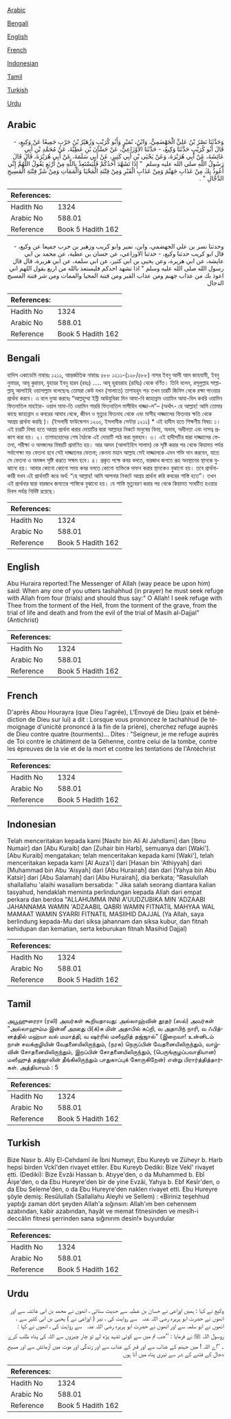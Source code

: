 [Arabic](#arabic)

[Bengali](#bengali)

[English](#english)

[French](#french)

[Indonesian](#indonesian)

[Tamil](#tamil)

[Turkish](#turkish)

[Urdu](#urdu)

## Arabic


<div dir="rtl" lang="ar" style={{fontSize:'larger',backgroundColor:'#f8f9fa',padding:20}}>
وَحَدَّثَنَا نَصْرُ بْنُ عَلِيٍّ الْجَهْضَمِيُّ، وَابْنُ، نُمَيْرٍ وَأَبُو كُرَيْبٍ وَزُهَيْرُ بْنُ حَرْبٍ جَمِيعًا عَنْ وَكِيعٍ، - قَالَ أَبُو كُرَيْبٍ حَدَّثَنَا وَكِيعٌ، - حَدَّثَنَا الأَوْزَاعِيُّ، عَنْ حَسَّانَ بْنِ عَطِيَّةَ، عَنْ مُحَمَّدِ بْنِ أَبِي عَائِشَةَ، عَنْ أَبِي هُرَيْرَةَ، وَعَنْ يَحْيَى بْنِ أَبِي كَثِيرٍ، عَنْ أَبِي سَلَمَةَ، عَنْ أَبِي هُرَيْرَةَ، قَالَ قَالَ رَسُولُ اللَّهِ صلى الله عليه وسلم ‏ "‏ إِذَا تَشَهَّدَ أَحَدُكُمْ فَلْيَسْتَعِذْ بِاللَّهِ مِنْ أَرْبَعٍ يَقُولُ اللَّهُمَّ إِنِّي أَعُوذُ بِكَ مِنْ عَذَابِ جَهَنَّمَ وَمِنْ عَذَابِ الْقَبْرِ وَمِنْ فِتْنَةِ الْمَحْيَا وَالْمَمَاتِ وَمِنْ شَرِّ فِتْنَةِ الْمَسِيحِ الدَّجَّالِ ‏"‏ ‏.‏
</div>
<div style={{backgroundColor:'#f8f9fa',padding:20, marginBottom: 10}}><table> <thead> <tr> <th>References:</th> <th></th> </tr> </thead> <tbody><tr><td>Hadith No</td><td>1324</td></tr><tr><td>Arabic No</td><td>588.01</td></tr><tr><td>Reference</td><td>Book 5 Hadith 162</td></tr></tbody></table></div>


<div dir="rtl" lang="ar" style={{fontSize:'larger',backgroundColor:'#f8f9fa',padding:20}}>
وحدثنا نصر بن علي الجهضمي، وابن، نمير وابو كريب وزهير بن حرب جميعا عن وكيع، - قال ابو كريب حدثنا وكيع، - حدثنا الاوزاعي، عن حسان بن عطية، عن محمد بن ابي عايشة، عن ابي هريرة، وعن يحيى بن ابي كثير، عن ابي سلمة، عن ابي هريرة، قال قال رسول الله صلى الله عليه وسلم " اذا تشهد احدكم فليستعذ بالله من اربع يقول اللهم اني اعوذ بك من عذاب جهنم ومن عذاب القبر ومن فتنة المحيا والممات ومن شر فتنة المسيح الدجال
</div>
<div style={{backgroundColor:'#f8f9fa',padding:20, marginBottom: 10}}><table> <thead> <tr> <th>References:</th> <th></th> </tr> </thead> <tbody><tr><td>Hadith No</td><td>1324</td></tr><tr><td>Arabic No</td><td>588.01</td></tr><tr><td>Reference</td><td>Book 5 Hadith 162</td></tr></tbody></table></div>

## Bengali


<div dir="ltr" lang="bn" style={{fontSize:'larger',backgroundColor:'#f8f9fa',padding:20}}>
হাদিস একাডেমি নাম্বারঃ ১২১১, আন্তর্জাতিক নাম্বারঃ ৫৮৮ ১২১১-(১২৮/৫৮৮) নাসর ইবনু আলী আল জাহযামী, ইবনু নুমায়র, আবূ কুরায়ব, যুহায়র ইবনু হারব (রহঃ) ..... আবূ হুরায়রাহ (রাযিঃ) থেকে বর্ণিত। তিনি বলেন, রসূলুল্লাহ সাল্লাল্লাহু আলাইহি ওয়াসাল্লাম বলেছেনঃ তোমরা কেউ যখন (সালাতে) তাশাহহুদ পড় তখন চারটি জিনিস থেকে রক্ষা পাওয়ার প্রার্থনা করবে। এ বলে দুআ করবেঃ “আল্লহুম্মা ইন্নী আউযুবিকা মিন আযা-বি জাহান্নাম ওয়ামিন আযা-বিল কবরি ওয়ামিন ফিতনাতিল মাহইয়া- ওয়াল মামা-তি ওয়ামিন শাররি ফিতনাতিল মাসীহিদ দাজ্জা-ল”– (অর্থাৎ- হে আল্লাহ! আমি তোমার কাছে জাহান্নাম ও কবরের আযাব থেকে, জীবন ও মৃত্যুর ফিতনাহ থেকে এবং মাসীহ দাজ্জালের ফিতনার ক্ষতি থেকে আশ্রয় প্রার্থনা করছি )। (ইসলামী ফাউন্ডেশন ১২০০, ইসলামীক সেন্টার ১২১১) * এই হাদীস হতে শিক্ষণীয় বিষয়: ১। এই চারটি বিষয় হতে আশ্রয় প্রার্থনা করার দোয়াটির দ্বারা আল্লাহর নিকটে মানুষের বিনয়, অভাব, অধীনতা এবং দাসত্ব প্রকাশ করা হয়। ২। তাশাহহোদের শেষ বৈঠকে এই দোয়াটি পাঠ করা মুস্তহাব। ৩। এই হাদীসটির দ্বারা দাজ্জালের ফেতনা, পরীক্ষা ও অমঙ্গলের বিষয়টি প্রমাণিত হয়। আর আদম (আলাইহিস সালাম) কে সৃষ্টি করার পর থেকে কিয়ামত পর্যন্ত সর্বাপেক্ষা বড় ফেতনা হবে সেই দাজ্জালের ফেতনা; কেননা মহান আল্লাহ সেই দাজ্জালকে এমন শক্তি দান করবেন, যাতে সে ফেতনা ও অমঙ্গল সৃষ্টি করতে সক্ষম হবে। ৪। প্রকৃত পক্ষে কবর বলতে, বারজাখ জগতে রূহ অবস্থানের স্থানকে বুঝানো হয়। আবার কোনো কোনো সময় কবর বলতে কোনো ব্যক্তিকে দাফন করার স্থানকেও বুঝানো হয়। তবে প্রার্থনাকারী যখন এই প্রার্থনাটি করে অর্থ: “হে আল্লাহ! আমি আপনার নিকটে আশ্রয় প্রার্থনা করি কবরের শাস্তি হতে”। তখন এই প্রার্থনার দ্বারা বারজাখ জগতের শাস্তিকে বুঝানো হয়। যে শাস্তি মৃত্যুবরণ করার পর থেকে কিয়ামত সংঘটিত হওয়ার দিবস পর্যন্ত নির্দিষ্ট রয়েছে।
</div>
<div style={{backgroundColor:'#f8f9fa',padding:20, marginBottom: 10}}><table> <thead> <tr> <th>References:</th> <th></th> </tr> </thead> <tbody><tr><td>Hadith No</td><td>1324</td></tr><tr><td>Arabic No</td><td>588.01</td></tr><tr><td>Reference</td><td>Book 5 Hadith 162</td></tr></tbody></table></div>

## English


<div dir="ltr" lang="en" style={{fontSize:'larger',backgroundColor:'#f8f9fa',padding:20}}>
Abu Huraira reported:The Messenger of Allah (way peace be upon him) said: When any one of you utters tashahhud (in prayer) he must seek refuge with Allah from four (trials) and should thus say:" O Allah! I seek refuge with Thee from the torment of the Hell, from the torment of the grave, from the trial of life and death and from the evil of the trial of Masih al-Dajjal" (Antichrist)
</div>
<div style={{backgroundColor:'#f8f9fa',padding:20, marginBottom: 10}}><table> <thead> <tr> <th>References:</th> <th></th> </tr> </thead> <tbody><tr><td>Hadith No</td><td>1324</td></tr><tr><td>Arabic No</td><td>588.01</td></tr><tr><td>Reference</td><td>Book 5 Hadith 162</td></tr></tbody></table></div>

## French


<div dir="ltr" lang="fr" style={{fontSize:'larger',backgroundColor:'#f8f9fa',padding:20}}>
D'après Abou Hourayra (que Dieu l'agrée), L'Envoyé de Dieu (paix et bénédiction de Dieu sur lui) a dit : Lorsque vous prononcez le tachahhud (le témoignage d'unicité prononcé à la fin de la prière), cherchez refuge auprès de Dieu contre quatre (tourments)... Dites : "Seigneur, je me refuge auprès de Toi contre le châtiment de la Géhenne, contre celui de la tombe, contre les épreuves de la vie et de la mort et contre les tentations de l'Antéchrist
</div>
<div style={{backgroundColor:'#f8f9fa',padding:20, marginBottom: 10}}><table> <thead> <tr> <th>References:</th> <th></th> </tr> </thead> <tbody><tr><td>Hadith No</td><td>1324</td></tr><tr><td>Arabic No</td><td>588.01</td></tr><tr><td>Reference</td><td>Book 5 Hadith 162</td></tr></tbody></table></div>

## Indonesian


<div dir="ltr" lang="id" style={{fontSize:'larger',backgroundColor:'#f8f9fa',padding:20}}>
Telah menceritakan kepada kami [Nashr bin Ali Al Jahdlami] dan [Ibnu Numair] dan [Abu Kuraib] dan [Zuhair bin Harb], semuanya dari [Waki']. [Abu Kuraib] mengatakan; telah menceritakan kepada kami [Waki'], telah menceritakan kepada kami [Al Auza'i] dari [Hasan bin 'Athiyyah] dari [Muhammad bin Abu 'Aisyah] dari [Abu Hurairah] dan dari [Yahya bin Abu Katsir] dari [Abu Salamah] dari [Abu Hurairah], dia berkata; "Rasulullah shallallahu 'alaihi wasallam bersabda: " Jika salah seorang diantara kalian tasyahud, hendaklah meminta perlindungan kepada Allah dari empat perkara dan berdoa "ALLAHUMMA INNI A'UUDZUBIKA MIN 'ADZAABI JAHANNAMA WAMIN 'ADZAABIL QABRI WAMIN FITNATIL MAHYAA WAL MAMAAT WAMIN SYARRI FITNATIL MASIIHID DAJJAL (Ya Allah, saya berlindung kepada-Mu dari siksa jahannam dan siksa kubur, dan fitnah kehidupan dan kematian, serta keburukan fitnah Masihid Dajjal)
</div>
<div style={{backgroundColor:'#f8f9fa',padding:20, marginBottom: 10}}><table> <thead> <tr> <th>References:</th> <th></th> </tr> </thead> <tbody><tr><td>Hadith No</td><td>1324</td></tr><tr><td>Arabic No</td><td>588.01</td></tr><tr><td>Reference</td><td>Book 5 Hadith 162</td></tr></tbody></table></div>

## Tamil


<div dir="ltr" lang="ta" style={{fontSize:'larger',backgroundColor:'#f8f9fa',padding:20}}>
அபூஹுரைரா (ரலி) அவர்கள் கூறியதாவது: அல்லாஹ்வின் தூதர் (ஸல்) அவர்கள் "அல்லாஹும்ம இன்னீ அஊது பி(க்)க மின் அதாபில் கப்றி, வ அதாபிந் நாரி, வ ஃபித்னத்தில் மஹ்யா வல் மமாத்தி, வ ஷர்ரில் மஸீஹித் தஜ்ஜால்" (இறைவா! உன்னிடம் நான் சவக்குழியின் வேதனையிலிருந்தும், (நரக) நெருப்பின் வேதனையிலிருந்தும், வாழ்வின் சோதனையிலிருந்தும், இறப்பின் சோதனையிலிருந்தும், (பெருங்குழப்பவாதியான) மஸீஹுத் தஜ்ஜாலின் தீங்கிலிருந்தும் பாதுகாப்புக் கோருகிறேன்) என்று பிரார்த்தித்தார்கள். அத்தியாயம் : 5
</div>
<div style={{backgroundColor:'#f8f9fa',padding:20, marginBottom: 10}}><table> <thead> <tr> <th>References:</th> <th></th> </tr> </thead> <tbody><tr><td>Hadith No</td><td>1324</td></tr><tr><td>Arabic No</td><td>588.01</td></tr><tr><td>Reference</td><td>Book 5 Hadith 162</td></tr></tbody></table></div>

## Turkish


<div dir="ltr" lang="tr" style={{fontSize:'larger',backgroundColor:'#f8f9fa',padding:20}}>
Bize Nasır b. Aliy El-Cehdamî ile İbni Numeyr, Ebu Kureyb ve Züheyr b. Harb hepsi birden Vckî'den rivayet ettiler. Ebu Kureyb Dediki: Bize Vekî' rivayet etti. (Dediki): Bize Evzâi Hassan b. Atıyye'den, o da Muhammed b. Ebî Âişe'den, o da Ebu Hureyre'den bir de yine Evzâi, Yahya b. Ebf Kesîr'den, o da Ebu Seleme'den, o da Ebu Hureyre'den naklen rivayet etti. Ebu Hureyre şöyle demiş: ResûlulIah (Sallallahu Aleyhi ve Sellem) : «Biriniz teşehhud yaptığı zaman dört şeyden Allah'a sığınsın: Allah'ım ben cehennem azabından, kabir azabından, hayât ve memat fitnesinden ve mesîh-i deccâlın fitnesi şerrinden sana sığınırım desin!» buyurdular
</div>
<div style={{backgroundColor:'#f8f9fa',padding:20, marginBottom: 10}}><table> <thead> <tr> <th>References:</th> <th></th> </tr> </thead> <tbody><tr><td>Hadith No</td><td>1324</td></tr><tr><td>Arabic No</td><td>588.01</td></tr><tr><td>Reference</td><td>Book 5 Hadith 162</td></tr></tbody></table></div>

## Urdu


<div dir="rtl" lang="ur" style={{fontSize:'larger',backgroundColor:'#f8f9fa',padding:20}}>
وکیع نے کہا : ہمیں اوزاعی نے حسان بن عطیہ سے حدیث سنائی ، انھوں نے محمد بن ابی عائشہ سے اور انھوں نے حضرت ابو ہریرہ ‌رضی ‌اللہ ‌عنہ ‌ ‌ سے روایت کی ، نیز ( اوزاعی نے ) یحییٰ بن ابی کثیر سے ، انھوں نے ابو سلمہ سے اور انھون نے حضرت ابو ہریرہ ‌رضی ‌اللہ ‌عنہ ‌ ‌ سے روایت کی ، انھوں نے کہا : روسول اللہ ﷺ نے فرمایا : ’’جب تم میں سے کوئی تشہد پڑھ لے تو چار چیزوں سے اللہ کی پناہ طلب کرے ۔ ’’اے اللہ ! میں جہنم کے عذاب سے اور قبر کے عذاب سے اور زندگی اور موت میں آزمائش سے اور مسیح دجال کے فتنے کے شر سے تیری پناہ میں آتا ہوں
</div>
<div style={{backgroundColor:'#f8f9fa',padding:20, marginBottom: 10}}><table> <thead> <tr> <th>References:</th> <th></th> </tr> </thead> <tbody><tr><td>Hadith No</td><td>1324</td></tr><tr><td>Arabic No</td><td>588.01</td></tr><tr><td>Reference</td><td>Book 5 Hadith 162</td></tr></tbody></table></div>